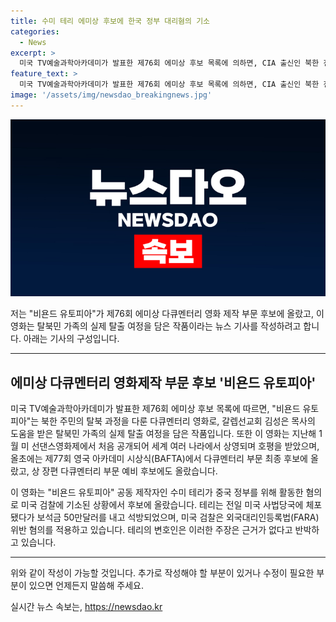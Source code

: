 ```yaml
---
title: 수미 테리 에미상 후보에 한국 정부 대리혐의 기소
categories:
  - News
excerpt: >
  미국 TV예술과학아카데미가 발표한 제76회 에미상 후보 목록에 의하면, CIA 출신인 북한 전문가 수미 테리가 다큐멘터리 영화 비욘드 유토피아의 공동 제작자로 후보에 올랐다. 해당 영화는 갈렙선교회 김성은 목사의 도움 아래 탈북민 가족의 실제 탈출 여정을 다룬 작품으로 전세계에서 호평을 받았다. 그러나 테리는 체포된 상태로, 미국 검찰은 그에 대해 외국대리인등록법(FARA) 위반 혐의를 적용하고 있다. 
feature_text: >
  미국 TV예술과학아카데미가 발표한 제76회 에미상 후보 목록에 의하면, CIA 출신인 북한 전문가 수미 테리가 다큐멘터리 영화 비욘드 유토피아의 공동 제작자로 후보에 올랐다. 해당 영화는 갈렙선교회 김성은 목사의 도움 아래 탈북민 가족의 실제 탈출 여정을 다룬 작품으로 전세계에서 호평을 받았다. 그러나 테리는 체포된 상태로, 미국 검찰은 그에 대해 외국대리인등록법(FARA) 위반 혐의를 적용하고 있다. 
image: '/assets/img/newsdao_breakingnews.jpg'
---
```


<p><img src="/assets/img/newsdao_breakingnews.jpg" alt="cryptoinkorea 속보" /></p>

<p>저는 "비욘드 유토피아"가 제76회 에미상 다큐멘터리 영화 제작 부문 후보에 올랐고, 이 영화는 탈북민 가족의 실제 탈출 여정을 담은 작품이라는 뉴스 기사를 작성하려고 합니다. 아래는 기사의 구성입니다.</p>

<hr />

<h2 data-ke-size="size26">에미상 다큐멘터리 영화제작 부문 후보 '비욘드 유토피아'</h2>

<p>미국 TV예술과학아카데미가 발표한 제76회 에미상 후보 목록에 따르면, "비욘드 유토피아"는 북한 주민의 탈북 과정을 다룬 다큐멘터리 영화로, 갈렙선교회 김성은 목사의 도움을 받은 탈북민 가족의 실제 탈출 여정을 담은 작품입니다. 또한 이 영화는 지난해 1월 미 선댄스영화제에서 처음 공개되어 세계 여러 나라에서 상영되며 호평을 받았으며, 올초에는 제77회 영국 아카데미 시상식(BAFTA)에서 다큐멘터리 부문 최종 후보에 올랐고, 상 장편 다큐멘터리 부문 예비 후보에도 올랐습니다.</p>

<p>이 영화는 "비욘드 유토피아" 공동 제작자인 수미 테리가 중국 정부를 위해 활동한 혐의로 미국 검찰에 기소된 상황에서 후보에 올랐습니다. 테리는 전일 미국 사법당국에 체포됐다가 보석금 50만달러를 내고 석방되었으며, 미국 검찰은 외국대리인등록법(FARA) 위반 혐의를 적용하고 있습니다. 테리의 변호인은 이러한 주장은 근거가 없다고 반박하고 있습니다.</p>

<hr />

<p>위와 같이 작성이 가능할 것입니다. 추가로 작성해야 할 부분이 있거나 수정이 필요한 부분이 있으면 언제든지 말씀해 주세요.</p>
실시간 뉴스 속보는, <a href="https://newsdao.kr" rel="dofollow">https://newsdao.kr</a>


